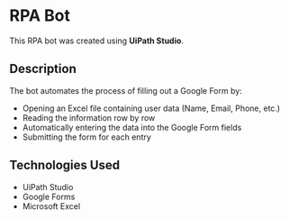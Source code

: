 # RPA Bot

This RPA bot was created using **UiPath Studio**.

## Description

The bot automates the process of filling out a Google Form by:

- Opening an Excel file containing user data (Name, Email, Phone, etc.)
- Reading the information row by row
- Automatically entering the data into the Google Form fields
- Submitting the form for each entry

## Technologies Used

- UiPath Studio
- Google Forms
- Microsoft Excel
